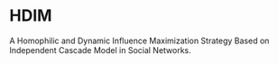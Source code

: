 # HDIM
A Homophilic and Dynamic Influence Maximization Strategy Based on Independent Cascade Model in Social Networks.

